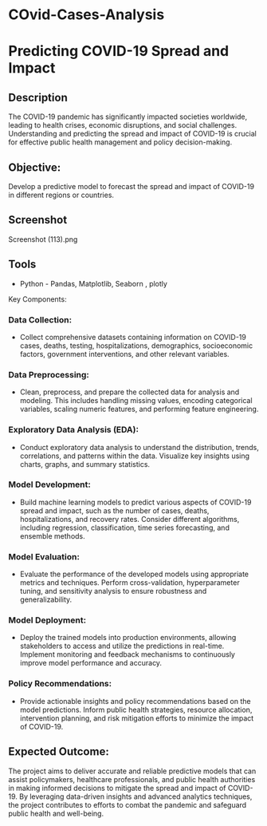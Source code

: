 # COvid-Cases-Analysis
# Predicting COVID-19 Spread and Impact

## Description

The COVID-19 pandemic has significantly impacted societies worldwide, leading to health crises, economic disruptions, and social challenges. Understanding and predicting the spread and impact of COVID-19 is crucial for effective public health management and policy decision-making.

## Objective:
Develop a predictive model to forecast the spread and impact of COVID-19 in different regions or countries.

## Screenshot

Screenshot (113).png

## Tools

* Python - Pandas, Matplotlib, Seaborn , plotly

Key Components:

### Data Collection: 
* Collect comprehensive datasets containing information on COVID-19 cases, deaths, testing, hospitalizations, demographics, socioeconomic factors, government interventions, and other       relevant variables.
### Data Preprocessing: 
* Clean, preprocess, and prepare the collected data for analysis and modeling. This includes handling missing values, encoding categorical variables, scaling numeric features, and performing feature engineering.
### Exploratory Data Analysis (EDA): 
* Conduct exploratory data analysis to understand the distribution, trends, correlations, and patterns within the data. Visualize key insights using charts, graphs, and summary statistics.
### Model Development: 
* Build machine learning models to predict various aspects of COVID-19 spread and impact, such as the number of cases, deaths, hospitalizations, and recovery rates. Consider different algorithms, including regression, classification, time series forecasting, and ensemble methods.
### Model Evaluation: 
* Evaluate the performance of the developed models using appropriate metrics and techniques. Perform cross-validation, hyperparameter tuning, and sensitivity analysis to ensure robustness and generalizability.
### Model Deployment: 
* Deploy the trained models into production environments, allowing stakeholders to access and utilize the predictions in real-time. Implement monitoring and feedback mechanisms to continuously improve model performance and accuracy.
### Policy Recommendations: 
* Provide actionable insights and policy recommendations based on the model predictions. Inform public health strategies, resource allocation, intervention planning, and risk mitigation efforts to minimize the impact of COVID-19.

## Expected Outcome:
The project aims to deliver accurate and reliable predictive models that can assist policymakers, healthcare professionals, and public health authorities in making informed decisions to mitigate the spread and impact of COVID-19. By leveraging data-driven insights and advanced analytics techniques, the project contributes to efforts to combat the pandemic and safeguard public health and well-being.
